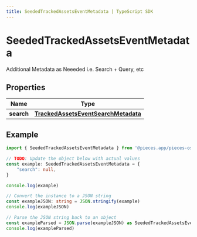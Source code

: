 ```yaml
---
title: SeededTrackedAssetsEventMetadata | TypeScript SDK
---
```



# SeededTrackedAssetsEventMetadata

Additional Metadata as Neeeded i.e. Search + Query, etc

## Properties

Name | Type
------------ | -------------
**search** | [**TrackedAssetsEventSearchMetadata**](TrackedAssetsEventSearchMetadata)

## Example

```typescript
import { SeededTrackedAssetsEventMetadata } from '@pieces.app/pieces-os-client'

// TODO: Update the object below with actual values
const example: SeededTrackedAssetsEventMetadata = {
    "search": null,
}

console.log(example)

// Convert the instance to a JSON string
const exampleJSON: string = JSON.stringify(example)
console.log(exampleJSON)

// Parse the JSON string back to an object
const exampleParsed = JSON.parse(exampleJSON) as SeededTrackedAssetsEventMetadata
console.log(exampleParsed)
```


